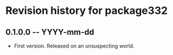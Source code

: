 # Revision history for package332

## 0.1.0.0 -- YYYY-mm-dd

* First version. Released on an unsuspecting world.
